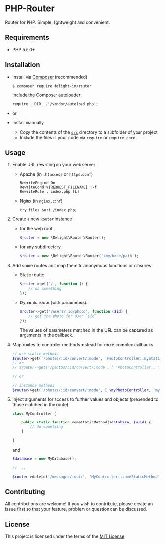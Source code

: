 # PHP-Router

Router for PHP. Simple, lightweight and convenient.

## Requirements

 * PHP 5.6.0+

## Installation

 * Install via [Composer](https://getcomposer.org/) (recommended)

   `$ composer require delight-im/router`

   Include the Composer autoloader:

   `require __DIR__.'/vendor/autoload.php';`

 * or

 * Install manually

   * Copy the contents of the [`src`](src) directory to a subfolder of your project
   * Include the files in your code via `require` or `require_once`

## Usage

 1. Enable URL rewriting on your web server

    * Apache (in `.htaccess` or `httpd.conf`)

      ```
      RewriteEngine On
      RewriteCond %{REQUEST_FILENAME} !-f
      RewriteRule . index.php [L]
      ```

    * Nginx (in `nginx.conf`)

      ```
      try_files $uri /index.php;
      ```

 1. Create a new `Router` instance

    * for the web root

      ```php
      $router = new \Delight\Router\Router();
      ```

    * for any subdirectory

      ```php
      $router = new \Delight\Router\Router('/my/base/path');
      ```

 1. Add some routes and map them to anonymous functions or closures

    * Static route:

      ```php
      $router->get('/', function () {
          // do something
      });
      ```

    * Dynamic route (with parameters):

      ```php
      $router->get('/users/:id/photo', function ($id) {
          // get the photo for user `$id`
      });
      ```

      The values of parameters matched in the URL can be captured as arguments in the callback.

 1. Map routes to controller methods instead for more complex callbacks

    ```php
    // use static methods
    $router->get('/photos/:id/convert/:mode', 'PhotoController::myStaticMethod');
    // or
    // $router->get('/photos/:id/convert/:mode', [ 'PhotoController', 'myStaticMethod' ]);

    // or

    // instance methods
    $router->get('/photos/:id/convert/:mode', [ $myPhotoController, 'myInstanceMethod' ]);
    ```

 1. Inject arguments for access to further values and objects (prepended to those matched in the route)

    ```php
    class MyController {

        public static function someStaticMethod($database, $uuid) {
            // do something
        }

    }
    ```

    and

    ```php
    $database = new MyDatabase();

    // ...

    $router->delete('/messages/:uuid', 'MyController::someStaticMethod', [ $database ]);
    ```

## Contributing

All contributions are welcome! If you wish to contribute, please create an issue first so that your feature, problem or question can be discussed.

## License

This project is licensed under the terms of the [MIT License](https://opensource.org/licenses/MIT).

